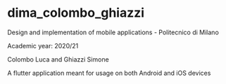 # dima_colombo_ghiazzi

Design and implementation of mobile applications - Politecnico di Milano

Academic year: 2020/21

Colombo Luca and Ghiazzi Simone

A flutter application meant for usage on both Android and iOS devices
